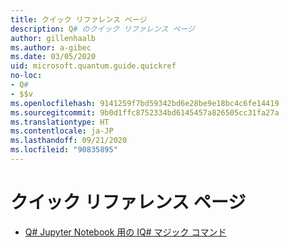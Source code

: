 ```yaml
---
title: クイック リファレンス ページ
description: Q# のクイック リファレンス ページ
author: gillenhaalb
ms.author: a-gibec
ms.date: 03/05/2020
uid: microsoft.quantum.guide.quickref
no-loc:
- Q#
- $$v
ms.openlocfilehash: 9141259f7bd59342bd6e28be9e18bc4c6fe14419
ms.sourcegitcommit: 9b0d1ffc8752334bd6145457a826505cc31fa27a
ms.translationtype: HT
ms.contentlocale: ja-JP
ms.lasthandoff: 09/21/2020
ms.locfileid: "90835895"
---
```

# <a name="quick-reference-pages"></a>クイック リファレンス ページ

* [Q# Jupyter Notebook 用の IQ# マジック コマンド](xref:microsoft.quantum.guide.quickref.iqsharp)
